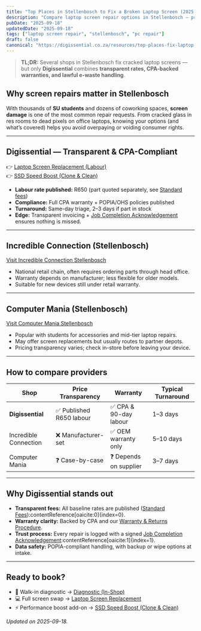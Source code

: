 ```yaml
---
title: "Top Places in Stellenbosch to Fix a Broken Laptop Screen (2025)"
description: "Compare laptop screen repair options in Stellenbosch — pricing, turnaround, and compliance. See why Digissential is the safest, most transparent choice."
pubDate: "2025-09-18"
updatedDate: "2025-09-18"
tags: ["laptop screen repair", "stellenbosch", "pc repair"]
draft: false
canonical: "https://digissential.co.za/resources/top-places-fix-laptop-screen-stellenbosch/"
---
```


> **TL;DR:** Several shops in Stellenbosch fix cracked laptop screens — but only **Digissential** combines **transparent rates, CPA-backed warranties, and lawful e-waste handling**.

## Why screen repairs matter in Stellenbosch

With thousands of **SU students** and dozens of coworking spaces, **screen damage** is one of the most common repair requests. From cracked glass in res rooms to dead pixels on office laptops, knowing your options (and what’s covered) helps you avoid overpaying or voiding consumer rights.

---

## Digissential — Transparent & CPA-Compliant  
👉 [Laptop Screen Replacement (Labour)](https://digissential.co.za/services/laptop-screen-replacement/)  
👉 [SSD Speed Boost (Clone & Clean)](https://digissential.co.za/bundles/ssd-speed-boost/)

- **Labour rate published:** R650 (part quoted separately, see [Standard fees](/legal/annex-a-standard-fees/))  
- **Compliance:** Full CPA warranty + POPIA/OHS policies published  
- **Turnaround:** Same-day triage, 2–3 days if part in stock  
- **Edge:** Transparent invoicing + [Job Completion Acknowledgement](/legal/job-completion-acknowledgement/) ensures nothing is missed.

---

## Incredible Connection (Stellenbosch)  
[Visit Incredible Connection Stellenbosch](https://www.incredible.co.za/)  

- National retail chain, often requires ordering parts through head office.  
- Warranty depends on manufacturer; less flexible for older models.  
- Suitable for new devices still under retail warranty.

---

## Computer Mania (Stellenbosch)  
[Visit Computer Mania Stellenbosch](https://computermania.co.za/)  

- Popular with students for accessories and mid-tier laptop repairs.  
- May offer screen replacements but usually routes to partner depots.  
- Pricing transparency varies; check in-store before leaving your device.

---

## How to compare providers

| Shop | Price Transparency | Warranty | Typical Turnaround |
|------|-------------------|----------|--------------------|
| **Digissential** | ✅ Published R650 labour | ✅ CPA & 90-day labour | 1–3 days |
| Incredible Connection | ❌ Manufacturer-set | ✅ OEM warranty only | 5–10 days |
| Computer Mania | ❓ Case-by-case | ❓ Depends on supplier | 3–7 days |

---

## Why Digissential stands out

- **Transparent fees:** All baseline rates are published ([Standard Fees](/legal/annex-a-standard-fees/)):contentReference[oaicite:0]{index=0}.  
- **Warranty clarity:** Backed by CPA and our [Warranty & Returns Procedure](/legal/annex-c-warranty-returns/).  
- **Trust process:** Every repair is logged with a signed [Job Completion Acknowledgement](/legal/job-completion-acknowledgement/):contentReference[oaicite:1]{index=1}.  
- **Data safety:** POPIA-compliant handling, with backup or wipe options at intake.

---

## Ready to book?

- 📍 Walk-in diagnostic → [Diagnostic (In-Shop)](https://digissential.co.za/services/diagnostic-in-shop/)  
- 💻 Full screen swap → [Laptop Screen Replacement](https://digissential.co.za/services/laptop-screen-replacement/)  
- ⚡ Performance boost add-on → [SSD Speed Boost (Clone & Clean)](https://digissential.co.za/bundles/ssd-speed-boost/)  

*Updated on 2025-09-18.*
